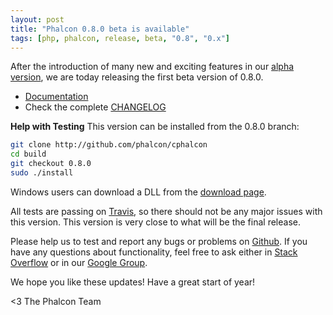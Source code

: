 ```yaml
---
layout: post
title: "Phalcon 0.8.0 beta is available"
tags: [php, phalcon, release, beta, "0.8", "0.x"]
---
```


After the introduction of many new and exciting features in our [alpha version](/post/phalcon-0-8-0-alpha-available), we are today releasing the first beta version of 0.8.0.

<!--more-->
- [Documentation](https://docs.phalconphp.com/latest/en/)
- Check the complete [CHANGELOG](https://github.com/phalcon/cphalcon/blob/phalcon-v0.8.0/CHANGELOG)

**Help with Testing**
This version can be installed from the 0.8.0 branch:

```sh
git clone http://github.com/phalcon/cphalcon
cd build
git checkout 0.8.0
sudo ./install
```

Windows users can download a DLL from the [download page](https://phalconphp.com/download).

All tests are passing on [Travis](https://travis-ci.org/phalcon/cphalcon/builds/3906272), so there should not be any major issues with this version. This version is very close to what will be the final release. 

Please help us to test and report any bugs or problems on [Github](https://github.com/phalcon/cphalcon). If you have any questions about functionality, feel free to ask either in [Stack Overflow](http://stackoverflow.com/questions/tagged/phalcon?sort=newest&pagesize=15) or in our [Google Group](https://groups.google.com/forum/?fromgroups#!forum/phalcon).

We hope you like these updates! Have a great start of year!


<3 The Phalcon Team
